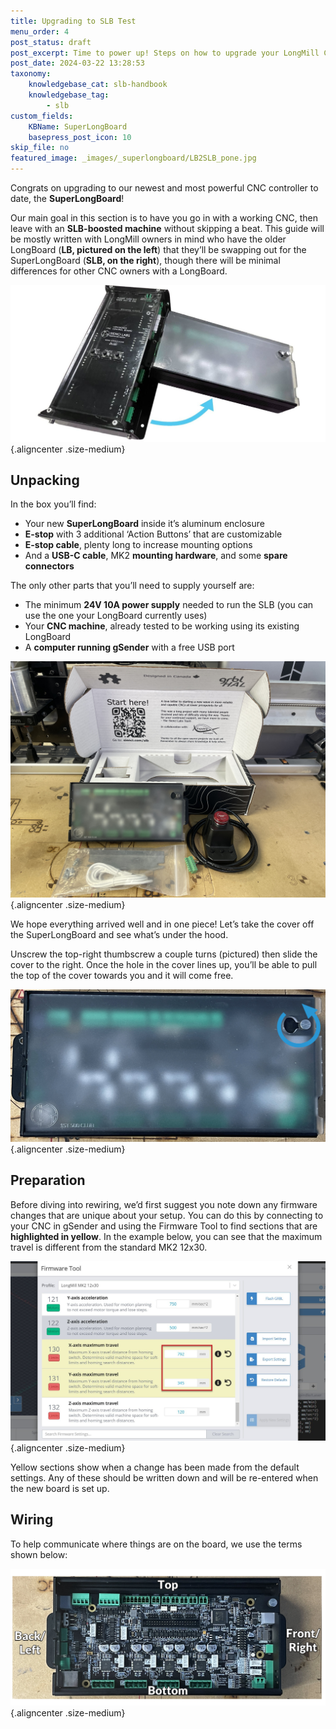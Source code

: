 ```yaml
---
title: Upgrading to SLB Test
menu_order: 4
post_status: draft
post_excerpt: Time to power up! Steps on how to upgrade your LongMill CNC or other CNC machine from your old control system to the SuperLongBoard.
post_date: 2024-03-22 13:28:53
taxonomy:
    knowledgebase_cat: slb-handbook
    knowledgebase_tag:
        - slb
custom_fields:
    KBName: SuperLongBoard
    basepress_post_icon: 10
skip_file: no
featured_image: _images/_superlongboard/LB2SLB_pone.jpg
---
```


Congrats on upgrading to our newest and most powerful CNC controller to date, the <strong>SuperLongBoard</strong>!

Our main goal in this section is to have you go in with a working CNC, then leave with an <strong>SLB-boosted machine</strong> without skipping a beat. This guide will be mostly written with LongMill owners in mind who have the older LongBoard (<strong>LB, pictured on the left</strong>) that they’ll be swapping out for the SuperLongBoard (<strong>SLB, on the right</strong>), though there will be minimal differences for other CNC owners with a LongBoard.

![](/_images/_superlongboard/LB2SLB_pone.jpg){.aligncenter .size-medium}

<h2>Unpacking</h2>
In the box you’ll find:
<ul>
  <li>Your new <strong>SuperLongBoard</strong> inside it’s aluminum enclosure</li>
  <li><strong>E-stop</strong> with 3 additional ‘Action Buttons’ that are customizable</li>
  <li><strong>E-stop cable</strong>, plenty long to increase mounting options</li>
  <li>And a <strong>USB-C cable</strong>, MK2 <strong>mounting hardware</strong>, and some <strong>spare connectors</strong></li>
</ul>
The only other parts that you’ll need to supply yourself are:
<ul>
  <li>The minimum <strong>24V 10A power supply</strong> needed to run the SLB (you can use the one your LongBoard currently uses)</li>
  <li>Your <strong>CNC machine</strong>, already tested to be working using its existing LongBoard</li>
  <li>A <strong>computer running gSender</strong> with a free USB port</li>
</ul>

![](/_images/_superlongboard/LB2SLB_p3.jpg){.aligncenter .size-medium}

We hope everything arrived well and in one piece! Let’s take the cover off the SuperLongBoard and see what’s under the hood.

Unscrew the top-right thumbscrew a couple turns (pictured) then slide the cover to the right. Once the hole in the cover lines up, you’ll be able to pull the top of the cover towards you and it will come free.

![](/_images/_superlongboard/LB2SLB_p42b2.jpg){.aligncenter .size-medium}

<h2>Preparation</h2>
Before diving into rewiring, we’d first suggest you note down any firmware changes that are unique about your setup. You can do this by connecting to your CNC in gSender and using the Firmware Tool to find sections that are <strong>highlighted in yellow</strong>. In the example below, you can see that the maximum travel is different from the standard MK2 12x30.

![](/_images/_superlongboard/LB2SLB_p2.jpg){.aligncenter .size-medium}

Yellow sections show when a change has been made from the default settings. Any of these should be written down and will be re-entered when the new board is set up.
<h2>Wiring</h2>
To help communicate where things are on the board, we use the terms shown below:

![](/_images/_superlongboard/IMG_7836.jpg){.aligncenter .size-medium}
